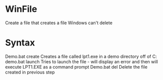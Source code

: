 # WinFile
Create a file that creates a file Windows can't delete
# Syntax
Demo.bat create
Creates a file called lpt1.exe in a demo directory off of C:
demo.bat launch
Tries to launch the file - will display an error and then will execute LPT1.EXE as a command prompt
Demo.bat del
Delete the file created in previous step
